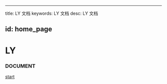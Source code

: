 
---
title: LY 文档
keywords: LY 文档
desc: LY 文档

id: home_page
---




<div>
    <h1><span>LY</span></h1>
    <h3>DOCUMENT</h3>
</div>
<div id="big_btn_wrapper">
    <a class="btn" href="/doc1/">start</a>
</div>
